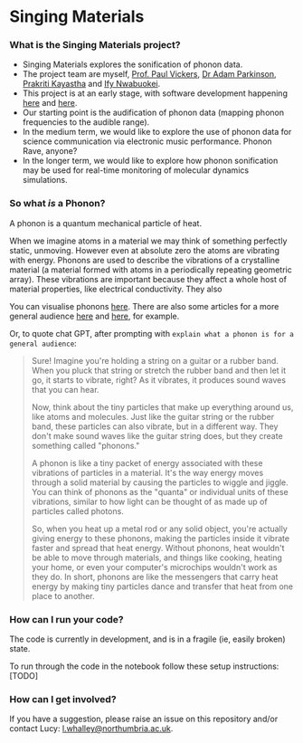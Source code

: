 # Singing Materials

### What is the Singing Materials project?

- Singing Materials explores the sonification of phonon data.
- The project team are myself, [Prof. Paul Vickers](https://paulvickers.github.io/), [Dr Adam Parkinson](https://peoplefinder.lsbu.ac.uk/researcher/825yv/dr-adam-parkinson), [Prakriti Kayastha](https://prakayastha.github.io/) and [Ify Nwabuokei](https://github.com/ifylala).
- This project is at an early stage, with software development happening [here](https://github.com/nu-cem/singing-materials) and [here](https://github.com/nu-cem/singing-materials-app).
- Our starting point is the audification of phonon data  (mapping phonon frequencies to the audible range).
- In the medium term, we would like to explore the use of phonon data for science communication via electronic music performance. Phonon Rave, anyone?
- In the longer term, we would like to explore how phonon sonification may be used for real-time monitoring of molecular dynamics simulations.

### So what *is* a Phonon?

A phonon is a quantum mechanical particle of heat. 

When we imagine atoms in a material we may think of something perfectly static, unmoving.
However even at absolute zero the atoms are vibrating with energy.
Phonons are used to describe the vibrations of a crystalline material (a material formed with atoms in a periodically repeating geometric array).
These vibrations are important because they affect a whole host of material properties, like electrical conductivity.
They also

You can visualise phonons [here](https://henriquemiranda.github.io/phononwebsite/phonon.html).
There are also some articles for a more general audience [here](https://news.mit.edu/2010/explained-phonons-0706) and [here](https://www.reading.ac.uk/infrared/technical-library/absorption-theory/thermal-vibrations), for example.

Or, to quote chat GPT, after prompting with `explain what a phonon is for a general audience`:

> Sure! Imagine you're holding a string on a guitar or a rubber band. When you pluck that string or stretch the rubber band and then let it go, it starts to vibrate, right? As it vibrates, it produces sound waves that you can hear.
>
> Now, think about the tiny particles that make up everything around us, like atoms and molecules. Just like the guitar string or the rubber band, these particles can also vibrate, but in a different way. They don't make sound waves like the guitar string does, but they create something called "phonons."
>
> A phonon is like a tiny packet of energy associated with these vibrations of particles in a material. It's the way energy moves through a solid material by causing the particles to wiggle and jiggle. You can think of phonons as the "quanta" or individual units of these vibrations, similar to how light can be thought of as made up of particles called photons.
>
> So, when you heat up a metal rod or any solid object, you're actually giving energy to these phonons, making the particles inside it vibrate faster and spread that heat energy. Without phonons, heat wouldn't be able to move through materials, and things like cooking, heating your home, or even your computer's microchips wouldn't work as they do. In short, phonons are like the messengers that carry heat energy by making tiny particles dance and transfer that heat from one place to another.

### How can I run your code?

The code is currently in development, and is in a fragile (ie, easily broken) state.

To run through the code in the notebook follow these setup instructions: [TODO]

### How can I get involved?

If you have a suggestion, please raise an issue on this repository and/or contact Lucy: l.whalley@northumbria.ac.uk.
